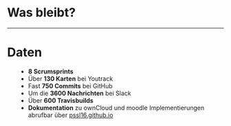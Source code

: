 <!-- .element: data-background-image="images/pixabay/photo-983889.jpg" data-state="dim-background" -->
# Was bleibt?

---

# Daten

<div align="left" style="padding-left:5%;">

* **8 Scrumsprints**
* Über **130 Karten** bei Youtrack
* Fast **750 Commits** bei GitHub
* Um die **3600 Nachrichten** bei Slack
* Über **600 Travisbuilds**
* **Dokumentation** zu ownCloud und moodle Implementierungen abrufbar über [pssl16.github.io](https://www.pssl16.github.io)
